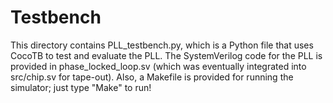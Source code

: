 # Testbench

This directory contains PLL_testbench.py, which is a Python file that uses CocoTB to test and evaluate the PLL. The SystemVerilog code for the PLL is provided in phase_locked_loop.sv (which was eventually integrated into src/chip.sv for tape-out). Also, a Makefile is provided for running the simulator; just type "Make" to run!
